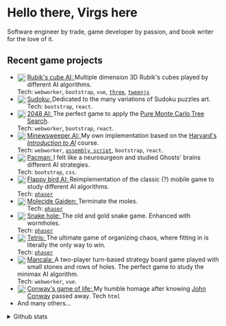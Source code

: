# Hello there, Virgs here

Software engineer by trade, game developer by passion, and book writer for the love of it.

<!--<img src="https://raw.githubusercontent.com/MicaelliMedeiros/micaellimedeiros/master/image/computer-illustration.png" alt="ilustração de um computador" min-width="400px" max-width="400px" width="400px" align="right">-->

## Recent game projects

- [<img align="left" height="20px" width="20px" alt="Rubik's cube AI" src="https://virgs.github.io/rubiks-cubes-ai/favicon.png"/>](https://virgs.github.io/rubiks-cubes-ai/) [Rubik's cube AI: ](https://github.com/virgs/rubiks-cubes-ai/) Multiple dimension 3D Rubik's cubes played by different AI algorithms. \
Tech: `webworker`, `bootstrap`, `vue`, [`three`](https://threejs.org/), [`tweenjs`](https://tweenjs.github.io/tween.js/)
- [<img align="left" height="20px" width="20px" alt="Sudoku" src="https://virgs.github.io/sudoku/logo.svg"/>](https://virgs.github.io/sudoku/) [Sudoku: ](https://github.com/virgs/sudoku/) Dedicated to the many variations of Sudoku puzzles art. \
Tech: `bootstrap`, `react`.
- [<img align="left" height="20px" width="20px" alt="2048 AI" src="https://virgs.github.io/2048-ai/2048_Icon.ico"/>](https://virgs.github.io/2048-ai/) [2048 AI: ](https://github.com/virgs/2048-ai/) The perfect game to apply the [Pure Monte Carlo Tree Search](https://github.com/virgs/2048-ai#pure-mtcs). \
Tech: `webworker`, `bootstrap`, `react`.
- [<img align="left" height="20px" width="20px" alt="Minesweeper AI" src="https://virgs.github.io/minesweeper-ai/favicon.svg"/>](https://virgs.github.io/minesweeper-ai/) [Minewsweeper AI: ](https://github.com/virgs/minesweeper-ai/) My own implementation based on the [Harvard's *Introduction to AI*](https://cs50.harvard.edu/ai/2023/projects/1/minesweeper) course. \
Tech: `webworker`, [`assembly script`](https://www.assemblyscript.org/), `bootstrap`, `react`.
- [<img align="left" height="20px" width="20px" alt="Pacman" src="https://virgs.github.io/pacman/pacman-neon-icon.jpeg"/>](https://virgs.github.io/pacman/) [Pacman: ](https://github.com/virgs/pacman/) I felt like a neurosurgeon and studied Ghosts' brains different AI strategies. \
Tech: `bootstrap`, `css`.
- [<img align="left" height="20px" width="20px" alt="Flappy bird AI" src="https://virgs.github.io/flappy-bird-ai/favicon.png"/>](https:///virgs.github.io/flappy-bird-ai/) [Flappy bird AI: ](https://github.com/virgs/flappy-bird-ai/) Reimplementation of the classic (?) mobile game to study different AI algorithms. \
Tech: [`phaser`](https://phaser.io/)
- [<img align="left" height="20px" width="20px" alt="Molecide gaiden" src="https://virgs.github.io/molecideGaiden/favicon.png"/>](https://virgs.github.io/molecideGaiden/) [Molecide Gaiden: ](https://github.com/virgs/molecideGaiden/) Terminate the moles. \
Tech: [`phaser`](https://phaser.io/)  
- [<img align="left" height="20px" width="20px" alt="Snake Hole" src="https://virgs.github.io/SnakeHole/favicon.jpg"/>](https://virgs.github.io/SnakeHole/) [Snake hole: ](https://github.com/virgs/SnakeHole) The old and gold snake game. Enhanced with wormholes. \
Tech: [`phaser`](https://phaser.io/)
- [<img align="left" height="20px" width="20px" alt="Tetris" src="https://virgs.github.io/tetris/assets/images/icon.png"/>](https://virgs.github.io/tetris/) [Tetris: ](https://github.com/virgs/tetris) The ultimate game of organizing chaos, where fitting in is literally the only way to win. \
Tech: [`phaser`](https://phaser.io/)
- [<img align="left" height="20px" width="20px" alt="Mancala" src="https://virgs.github.io/mancala/favicon.ico"/>](https://virgs.github.io/mancala/) [Mancala: ](https://github.com/virgs/mancala) A two-player turn-based strategy board game played with small stones and rows of holes. The perfect game to study the minimax AI algorithm. \
Tech: `webworker`, `vue`.
- [<img align="left" height="20px" width="20px" alt="Conway's game of life" src="https://virgs.github.io/conways-game-of-life/gameoflife.jpg"/>](https://virgs.github.io/conways-game-of-life/?interval=125&percentage=20&scale=10) [Conway's game of life: ](https://github.com/virgs/conways-game-of-life) My humble homage after knowing [John Conway](https://pt.wikipedia.org/wiki/John_Conway) passed away. 
Tech `html`
- And many others...

<details>
<summary>Github stats</summary>

<table>
  <tr>
    <td>
      <img
        align="left"
        src="https://github-readme-stats.vercel.app/api?username=virgs&theme=dark&hide_border=false&include_all_commits=true"
        alt="Github Stats"
      />
    </td>
    <td>
      <img
        align="left"
        src="https://github-readme-stats.vercel.app/api/top-langs/?username=virgs&theme=dark&hide_border=false&include_all_commits=true&count_private=true&layout=compact&langs_count=6"
        alt="Github Stats"
      />
    </td>
    <td>
      <br />
      <img
        align="left"
        src="https://github-readme-streak-stats.herokuapp.com/?user=virgs&theme=dark&hide_border=false"
        alt="Github Stats"
      />
    </td>
  </tr>
</table>

</details>
